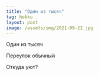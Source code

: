 ```yaml
---
title: "Один из тысяч"
tag: hokku
layout: post
image: /assets/img/2021-09-22.jpg
---
```


Один из тысяч

Переулок обычный

Откуда уют?